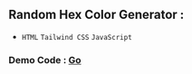 ## Random Hex Color Generator : 

- `HTML` `Tailwind CSS` `JavaScript`

### Demo Code : [Go](https://sm8uti.github.io/Javascript-Projects/Random%20Hex%20Color%20Generator/randomhex.html)
